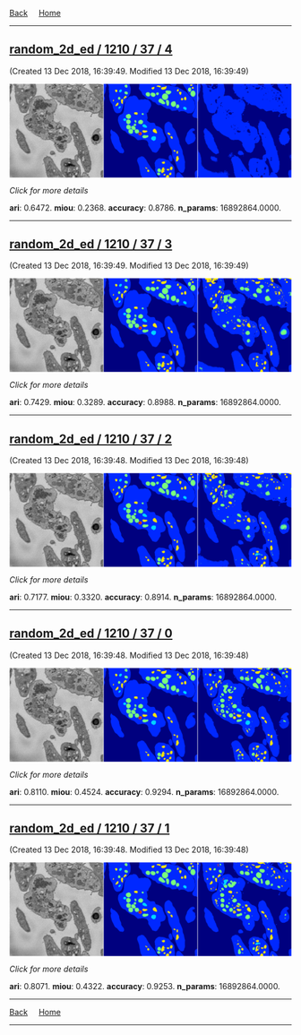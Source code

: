 
[Back](..)&nbsp;&nbsp;&nbsp;&nbsp;&nbsp;[Home](https://leapmanlab.github.io/snapshots)

---

<div class="summary"><a href="4"><h2>random_2d_ed / 1210 / 37 / 4</h2></a><p>(Created 13 Dec 2018, 16:39:49. Modified 13 Dec 2018, 16:39:49)
</p><a href="4"><img src="4/media/summary.png" align="center"></a><p>
<i>Click for more details</i>
</p></div>

**ari**: 0.6472. **miou**: 0.2368. **accuracy**: 0.8786. **n_params**: 16892864.0000. 

---

<div class="summary"><a href="3"><h2>random_2d_ed / 1210 / 37 / 3</h2></a><p>(Created 13 Dec 2018, 16:39:49. Modified 13 Dec 2018, 16:39:49)
</p><a href="3"><img src="3/media/summary.png" align="center"></a><p>
<i>Click for more details</i>
</p></div>

**ari**: 0.7429. **miou**: 0.3289. **accuracy**: 0.8988. **n_params**: 16892864.0000. 

---

<div class="summary"><a href="2"><h2>random_2d_ed / 1210 / 37 / 2</h2></a><p>(Created 13 Dec 2018, 16:39:48. Modified 13 Dec 2018, 16:39:48)
</p><a href="2"><img src="2/media/summary.png" align="center"></a><p>
<i>Click for more details</i>
</p></div>

**ari**: 0.7177. **miou**: 0.3320. **accuracy**: 0.8914. **n_params**: 16892864.0000. 

---

<div class="summary"><a href="0"><h2>random_2d_ed / 1210 / 37 / 0</h2></a><p>(Created 13 Dec 2018, 16:39:48. Modified 13 Dec 2018, 16:39:48)
</p><a href="0"><img src="0/media/summary.png" align="center"></a><p>
<i>Click for more details</i>
</p></div>

**ari**: 0.8110. **miou**: 0.4524. **accuracy**: 0.9294. **n_params**: 16892864.0000. 

---

<div class="summary"><a href="1"><h2>random_2d_ed / 1210 / 37 / 1</h2></a><p>(Created 13 Dec 2018, 16:39:48. Modified 13 Dec 2018, 16:39:48)
</p><a href="1"><img src="1/media/summary.png" align="center"></a><p>
<i>Click for more details</i>
</p></div>

**ari**: 0.8071. **miou**: 0.4322. **accuracy**: 0.9253. **n_params**: 16892864.0000. 

---

[Back](..)&nbsp;&nbsp;&nbsp;&nbsp;&nbsp;[Home](https://leapmanlab.github.io/snapshots)

---
